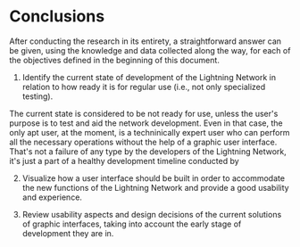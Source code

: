 # Conclusions

After conducting the research in its entirety, a straightforward answer can be given, using the knowledge and data collected along the way, for each of the objectives defined in the beginning of this document.

1. Identify the current state of development of the Lightning Network in relation to how ready it is for regular use \(i.e., not only specialized testing\).

The current state is considered to be not ready for use, unless the user's purpose is to test and aid the network development. Even in that case, the only apt user, at the moment, is a techninically expert user who can perform all the necessary operations without the help of a graphic user interface. That's not a failure of any type by the developers of the Lightning Network, it's just a part of a healthy development timeline conducted by 

   2. Visualize how a user interface should be built in order to accommodate the new functions of the Lightning Network and provide a good usability and experience.



   3. Review usability aspects and design decisions of the current solutions of graphic interfaces, taking into account the early stage of development they are in.



